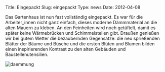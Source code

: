 Title: Eingepackt
Slug: eingepackt
Type: news
Date: 2012-04-08

Das Gartenhaus ist nun fast vollständig eingepackt. Es war für die Arbeiter_innen nicht ganz einfach, dieses moderne Dämmmaterial an die alten Mauern zu kleben. An den Feinheiten wird noch getüftelt, damit es später keine Wärmebrücken und Schimmelstellen gibt.
Draußen genießen wir bei gutem Wetter die bezaubernden Gegensätze: die neu sprießenden Blätter der Bäume und Büsche und die ersten Blüten und Blumen bilden einen inspirierenden Kontrast zu den alten Gebäuden und Baustellenutensilien.

<img src="/images/12_april0.png" alt="daemmung"/>
